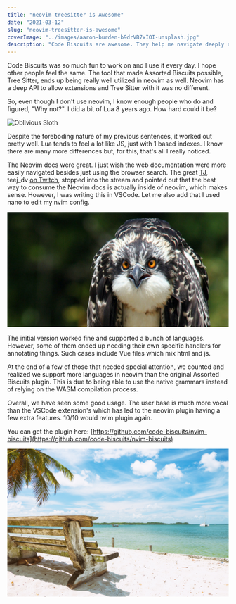 ```yaml
---
title: "neovim-treesitter is Awesome"
date: "2021-03-12"
slug: "neovim-treesitter-is-awesome"
coverImage: "../images/aaron-burden-b9drVB7xIOI-unsplash.jpg"
description: "Code Biscuits are awesome. They help me navigate deeply nested HTML all the time. But it was only for VSCode, until now. Using tree-sitter, we get so much power and neovim supports tree-sitter with little effort."
---
```


Code Biscuits was so much fun to work on and I use it every day. I hope other people feel the same. The tool that made Assorted Biscuits possible, Tree Sitter, ends up being really well utilized in neovim as well. Neovim has a deep API to allow extensions and Tree Sitter with it was no different.

So, even though I don't use neovim, I know enough people who do and figured, "Why not?". I did a bit of Lua 8 years ago. How hard could it be?

![Oblivious Sloth](../images/sophia-muller-5t9T6hQ2Cn0-unsplash.jpg)

Despite the foreboding nature of my previous sentences, it worked out pretty well. Lua tends to feel a lot like JS, just with 1 based indexes. I know there are many more differences but, for this, that's all I really noticed.

The Neovim docs were great. I just wish the web documentation were more easily navigated besides just using the browser search. The great [TJ](https://github.com/tjdevries), teej_dv [on Twitch](https://twitch.tv/teej_dv), stopped into the stream and pointed out that the best way to consume the Neovim docs is actually inside of neovim, which makes sense.
However, I was writing this in VSCode. Let me also add that I used nano to edit my nvim config.

![Schocked faced bird](../images/rick-rogers-QxpnfLTHlTo-unsplash.jpg)

The initial version worked fine and supported a bunch of languages. However, some of them ended up needing their own specific handlers for annotating things. Such cases include Vue files which mix html and js.

At the end of a few of those that needed special attention, we counted and realized we support more languages in neovim than the original Assorted Biscuits plugin. This is due to being able to use the native grammars instead of relying on the WASM compilation process.

Overall, we have seen some good usage. The user base is much more vocal than the VSCode extension's which has led to the neovim plugin having a few extra features. 10/10 would nvim plugin again.

You can get the plugin here:
[https://github.com/code-biscuits/nvim-biscuits](https://github.com/code-biscuits/nvim-biscuits)

![Bench by a tree on the beach](../images/aidan-formigoni-ZNh2lhVaEqw-unsplash.jpg)
